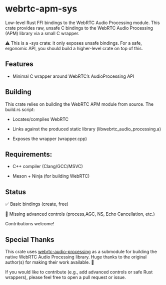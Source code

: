 # webrtc-apm-sys

Low-level Rust FFI bindings to the WebRTC Audio Processing module.
This crate provides raw, unsafe C bindings to the WebRTC Audio Processing (APM) library via a small C wrapper.

⚠️ This is a -sys crate: it only exposes unsafe bindings. For a safe, ergonomic API, you should build a higher-level crate on top of this.

## Features
- Minimal C wrapper around WebRTC’s AudioProcessing API

## Building

This crate relies on building the WebRTC APM module from source.
The build.rs script:
- Locates/compiles WebRTC

- Links against the produced static library (libwebrtc_audio_processing.a)

- Exposes the  wrapper (wrapper.cpp)

## Requirements:

- C++ compiler (Clang/GCC/MSVC)

- Meson + Ninja (for building WebRTC)

## Status

✅ Basic bindings (create, free)

🚧 Missing advanced controls (process,AGC, NS, Echo Cancellation, etc.)

Contributions welcome!


## Special Thanks

This crate uses [webrtc-audio-processing](https://gitlab.freedesktop.org/pulseaudio/webrtc-audio-processing.git)
 as a submodule for building the native WebRTC Audio Processing library.
Huge thanks to the original author(s) for making their work available. 🙏


If you would like to contribute (e.g., add advanced controls or safe Rust wrappers), please feel free to open a pull request or issue.